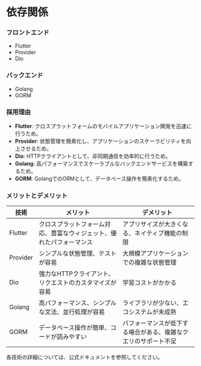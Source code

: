 # 依存関係

### フロントエンド
- Flutter
- Provider
- Dio

### バックエンド
- Golang
- GORM

### 採用理由
- **Flutter**: クロスプラットフォームのモバイルアプリケーション開発を迅速に行うため。
- **Provider**: 状態管理を簡素化し、アプリケーションのスケーラビリティを向上させるため。
- **Dio**: HTTPクライアントとして、非同期通信を効率的に行うため。
- **Golang**: 高パフォーマンスでスケーラブルなバックエンドサービスを構築するため。
- **GORM**: GolangでのORMとして、データベース操作を簡素化するため。

### メリットとデメリット

| 技術       | メリット                                                                 | デメリット                                                   |
|------------|--------------------------------------------------------------------------|--------------------------------------------------------------|
| Flutter    | クロスプラットフォーム対応、豊富なウィジェット、優れたパフォーマンス       | アプリサイズが大きくなる、ネイティブ機能の制限               |
| Provider   | シンプルな状態管理、テストが容易                                         | 大規模アプリケーションでの複雑な状態管理                     |
| Dio        | 強力なHTTPクライアント、リクエストのカスタマイズが容易                   | 学習コストがかかる                                           |
| Golang     | 高パフォーマンス、シンプルな文法、並行処理が容易                         | ライブラリが少ない、エコシステムが未成熟                     |
| GORM       | データベース操作が簡単、コードが読みやすい                               | パフォーマンスが低下する場合がある、複雑なクエリのサポート不足 |

各技術の詳細については、公式ドキュメントを参照してください。

